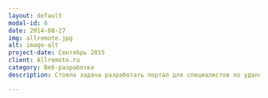 ```yaml
---
layout: default
modal-id: 6
date: 2014-08-27
img: allremote.jpg
alt: image-alt
project-date: Сентябрь 2015
client: Allremote.ru
category: Веб-разработка
description: Стояла задача разработать портал для специалистов по удаленной работе. Компании могут оставлять заявки на свежие вакансии. Имеется каталог специалистов, желающих работать удаленно. Технологии: Meteor, MongoDB

---
```

